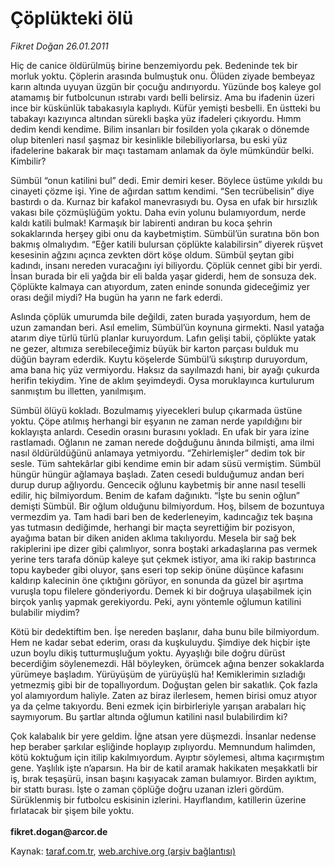 # Çöplükteki ölü

*Fikret Doğan 26.01.2011*

<div class="yazi"><p>Hiç de canice öldürülmüş birine benzemiyordu pek. Bedeninde tek bir morluk yoktu. Çöplerin arasında bulmuştuk onu. Ölüden ziyade bembeyaz karın altında uyuyan üzgün bir çocuğu andırıyordu. Yüzünde boş kaleye gol atamamış bir futbolcunun ıstırabı vardı belli belirsiz. Ama bu ifadenin üzeri ince bir küskünlük tabakasıyla kaplıydı. Küfür yemişti besbelli. En üstteki bu tabakayı kazıyınca altından sürekli başka yüz ifadeleri çıkıyordu. Hımm dedim kendi kendime. Bilim insanları bir fosilden yola çıkarak o dönemde olup bitenleri nasıl şaşmaz bir kesinlikle bilebiliyorlarsa, bu eski yüz ifadelerine bakarak bir maçı tastamam anlamak da öyle mümkündür belki. Kimbilir?</p>
<p>Sümbül “onun katilini bul” dedi. Emir demiri keser. Böylece üstüme yıkıldı bu cinayeti çözme işi. Yine de ağırdan sattım kendimi. “Sen tecrübelisin” diye bastırdı o da. Kurnaz bir kafakol manevrasıydı bu. Oysa en ufak bir hırsızlık vakası bile çözmüşlüğüm yoktu. Daha evin yolunu bulamıyordum, nerde kaldı katili bulmak! Karmaşık bir labirenti andıran bu koca şehrin sokaklarında herşey gibi onu da kaybetmiştim. Sümbül’ün suratına bön bon bakmış olmalıydım. “Eğer katili bulursan çöplükte kalabilirsin” diyerek rüşvet kesesinin ağzını açınca zevkten dört köşe oldum. Sümbül şeytan gibi kadındı, insanı nereden vuracağını iyi biliyordu. Çöplük cennet gibi bir yerdi. İnsan burada bir eli yağda bir eli balda yaşar giderdi, hem de sonsuza dek. Çöplükte kalmaya can atıyordum, zaten eninde sonunda gideceğimiz yer orası değil miydi? Ha bugün ha yarın ne fark ederdi.</p>
<p>Aslında çöplük umurumda bile değildi, zaten burada yaşıyordum, hem de uzun zamandan beri. Asıl emelim, Sümbül’ün koynuna girmekti. Nasıl yatağa atarım diye türlü türlü planlar kuruyordum. Lafın gelişi tabii, çöplükte yatak ne gezer, altımıza serebileceğimiz büyük bir karton parçası bulduk mu düğün bayram ederdik. Kuytu köşelerde Sümbül’ü sıkıştırıp duruyordum, ama bana hiç yüz vermiyordu. Haksız da sayılmazdı hani, bir ayağı çukurda herifin tekiydim. Yine de aklım şeyimdeydi. Oysa moruklayınca kurtulurum sanmıştım bu illetten, yanılmışım.</p>
<p>Sümbül ölüyü kokladı. Bozulmamış yiyecekleri bulup çıkarmada üstüne yoktu. Çöpe atılmış herhangi bir eşyanın ne zaman nerde yapıldığını bir koklayışta anlardı. Cesedin orasını burasını yokladı. En ufak bir yara izine rastlamadı. Oğlanın ne zaman nerede doğduğunu ânında bilmişti, ama ilmi nasıl öldürüldüğünü anlamaya yetmiyordu. “Zehirlemişler” dedim tok bir sesle. Tüm sahtekârlar gibi kendime emin bir adam süsü vermiştim. Sümbül hüngür hüngür ağlamaya başladı. Zaten cesedi bulduğumuz andan beri durup durup ağlıyordu. Gencecik oğlunu kaybetmiş bir anne nasıl teselli edilir, hiç bilmiyordum. Benim de kafam dağınıktı. “İşte bu senin oğlun” demişti Sümbül. Bir oğlum olduğunu bilmiyordum. Hoş, bilsem de bozuntuya vermezdim ya. Tam hadi bari ben de kederleneyim, kadıncağız tek başına yas tutmasın dediğimde, herhangi bir maçta seyrettiğim bir pozisyon, ayağıma batan bir diken aniden aklıma takılıyordu. Mesela bir sağ bek rakiplerini ipe dizer gibi çalımlıyor, sonra boştaki arkadaşlarına pas vermek yerine ters tarafa dönüp kaleye şut çekmek istiyor, ama iki rakip bastırınca topu kaybeder gibi oluyor, şans eseri top sekip önüne düşünce kafasını kaldırıp kalecinin öne çıktığını görüyor, en sonunda da güzel bir aşırtma vuruşla topu filelere gönderiyordu. Demek ki bir doğruya ulaşabilmek için birçok yanlış yapmak gerekiyordu. Peki, aynı yöntemle oğlumun katilini bulabilir miydim?</p>
<p>Kötü bir dedektiftim ben. İşe nereden başlanır, daha bunu bile bilmiyordum. Hem ne kadar sebat ederim, orası da kuşkuluydu. Şimdiye dek hiçbir işte uzun boylu dikiş tutturmuşluğum yoktu. Ayyaşlığı bile doğru dürüst becerdiğim söylenemezdi. Hâl böyleyken, örümcek ağına benzer sokaklarda yürümeye başladım. Yürüyüşüm de yürüyüşlü ha! Kemiklerimin sızladığı yetmezmiş gibi bir de topallıyordum. Doğuştan gelen bir sakatlık. Çok fazla yol alamıyordum haliyle. Zaten az biraz ilerlesem, hemen birisi omuz atıyor ya da çelme takıyordu. Beni ezmek için birbirleriyle yarışan arabaları hiç saymıyorum. Bu şartlar altında oğlumun katilini nasıl bulabilirdim ki?</p>
<p>Çok kalabalık bir yere geldim. İğne atsan yere düşmezdi. İnsanlar nedense hep beraber şarkılar eşliğinde hoplayıp zıplıyordu. Memnundum halimden, kötü koktuğum için itilip kakılmıyordum. Ayıptır söylemesi, altıma kaçırmıştım gene. Yaşlılık işte n’aparsın. Ha bir de katil aramak hakikaten meşakkatli bir iş, bırak teşaşürü, insan başını kaşıyacak zaman bulamıyor. Birden ayıktım, bir stattı burası. İşte o zaman çöplüğe doğru uzanan izleri gördüm. Sürüklenmiş bir futbolcu eskisinin izlerini. Hayıflandım, katillerin üzerine fırlatacak bir şişem bile yoktu.<br/><br/><b>fikret.dogan@arcor.de</b></p>
</div>

Kaynak: [taraf.com.tr](http://www.taraf.com.tr/fikret-dogan/makale-coplukteki-olu.htm), [web.archive.org (arşiv bağlantısı)](http://web.archive.org/web/20131107103015/http://www.taraf.com.tr/fikret-dogan/makale-coplukteki-olu.htm)

